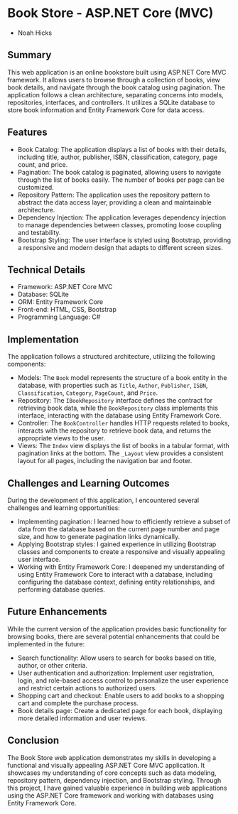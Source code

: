 # Book Store - ASP.NET Core (MVC)

*   Noah Hicks

## Summary

This web application is an online bookstore built using ASP.NET Core MVC framework. It allows users to browse through a collection of books, view book details, and navigate through the book catalog using pagination. The application follows a clean architecture, separating concerns into models, repositories, interfaces, and controllers. It utilizes a SQLite database to store book information and Entity Framework Core for data access.

## Features

*   Book Catalog: The application displays a list of books with their details, including title, author, publisher, ISBN, classification, category, page count, and price.
*   Pagination: The book catalog is paginated, allowing users to navigate through the list of books easily. The number of books per page can be customized.
*   Repository Pattern: The application uses the repository pattern to abstract the data access layer, providing a clean and maintainable architecture.
*   Dependency Injection: The application leverages dependency injection to manage dependencies between classes, promoting loose coupling and testability.
*   Bootstrap Styling: The user interface is styled using Bootstrap, providing a responsive and modern design that adapts to different screen sizes.

## Technical Details

*   Framework: ASP.NET Core MVC
*   Database: SQLite
*   ORM: Entity Framework Core
*   Front-end: HTML, CSS, Bootstrap
*   Programming Language: C#

## Implementation

The application follows a structured architecture, utilizing the following components:

*   Models: The `Book` model represents the structure of a book entity in the database, with properties such as `Title`, `Author`, `Publisher`, `ISBN`, `Classification`, `Category`, `PageCount`, and `Price`.
*   Repository: The `IBookRepository` interface defines the contract for retrieving book data, while the `BookRepository` class implements this interface, interacting with the database using Entity Framework Core.
*   Controller: The `BookController` handles HTTP requests related to books, interacts with the repository to retrieve book data, and returns the appropriate views to the user.
*   Views: The `Index` view displays the list of books in a tabular format, with pagination links at the bottom. The `_Layout` view provides a consistent layout for all pages, including the navigation bar and footer.

## Challenges and Learning Outcomes

During the development of this application, I encountered several challenges and learning opportunities:

*   Implementing pagination: I learned how to efficiently retrieve a subset of data from the database based on the current page number and page size, and how to generate pagination links dynamically.
*   Applying Bootstrap styles: I gained experience in utilizing Bootstrap classes and components to create a responsive and visually appealing user interface.
*   Working with Entity Framework Core: I deepened my understanding of using Entity Framework Core to interact with a database, including configuring the database context, defining entity relationships, and performing database queries.

## Future Enhancements

While the current version of the application provides basic functionality for browsing books, there are several potential enhancements that could be implemented in the future:

*   Search functionality: Allow users to search for books based on title, author, or other criteria.
*   User authentication and authorization: Implement user registration, login, and role-based access control to personalize the user experience and restrict certain actions to authorized users.
*   Shopping cart and checkout: Enable users to add books to a shopping cart and complete the purchase process.
*   Book details page: Create a dedicated page for each book, displaying more detailed information and user reviews.

## Conclusion

The Book Store web application demonstrates my skills in developing a functional and visually appealing ASP.NET Core MVC application. It showcases my understanding of core concepts such as data modeling, repository pattern, dependency injection, and Bootstrap styling. Through this project, I have gained valuable experience in building web applications using the ASP.NET Core framework and working with databases using Entity Framework Core.
